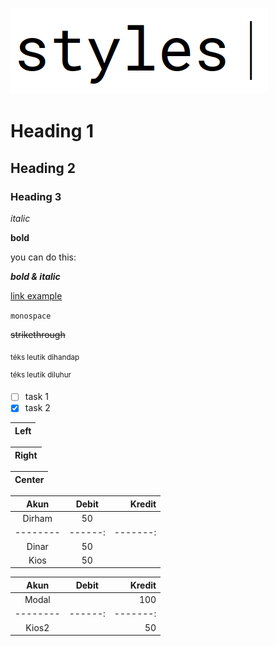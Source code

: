 ![styles](some_pic/styles.png)

# Heading 1

## Heading 2

### Heading 3

_italic_

<!-- *alternate italic* -->

**bold**

you can do this:

**_bold & italic_**

[link example](https://example.com/)

`monospace`

<!-- comment gaib -->

~~strikethrough~~

<sub>téks leutik dihandap</sub>

<sup>téks leutik diluhur</sup>


- [ ] task 1
- [x] task 2

| Left |
|------|

| Right |
|------:|

| Center |
|:------:|

| Akun   | Debit | Kredit |
|:------:|:-----:|-------:|
| Dirham | 50    |        |
|--------|------:|-------:|
| Dinar  | 50    |        |
| Kios   | 50    |        |

| Akun   | Debit | Kredit |
|:------:|:-----:|-------:|
| Modal  |       | 100    |
|--------|------:|-------:|
| Kios2  |       | 50     |
